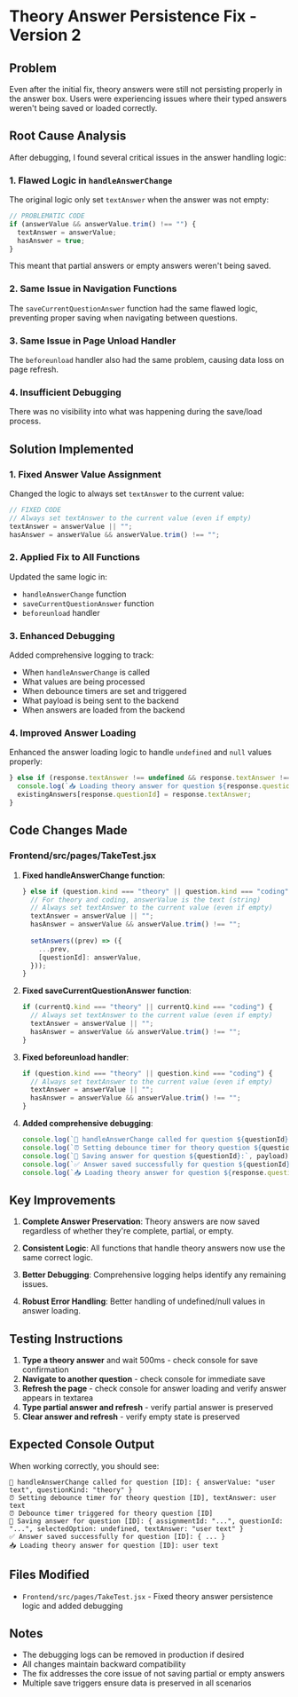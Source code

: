 # Theory Answer Persistence Fix - Version 2

## Problem
Even after the initial fix, theory answers were still not persisting properly in the answer box. Users were experiencing issues where their typed answers weren't being saved or loaded correctly.

## Root Cause Analysis
After debugging, I found several critical issues in the answer handling logic:

### 1. **Flawed Logic in `handleAnswerChange`**
The original logic only set `textAnswer` when the answer was not empty:
```javascript
// PROBLEMATIC CODE
if (answerValue && answerValue.trim() !== "") {
  textAnswer = answerValue;
  hasAnswer = true;
}
```
This meant that partial answers or empty answers weren't being saved.

### 2. **Same Issue in Navigation Functions**
The `saveCurrentQuestionAnswer` function had the same flawed logic, preventing proper saving when navigating between questions.

### 3. **Same Issue in Page Unload Handler**
The `beforeunload` handler also had the same problem, causing data loss on page refresh.

### 4. **Insufficient Debugging**
There was no visibility into what was happening during the save/load process.

## Solution Implemented

### 1. **Fixed Answer Value Assignment**
Changed the logic to always set `textAnswer` to the current value:
```javascript
// FIXED CODE
// Always set textAnswer to the current value (even if empty)
textAnswer = answerValue || "";
hasAnswer = answerValue && answerValue.trim() !== "";
```

### 2. **Applied Fix to All Functions**
Updated the same logic in:
- `handleAnswerChange` function
- `saveCurrentQuestionAnswer` function  
- `beforeunload` handler

### 3. **Enhanced Debugging**
Added comprehensive logging to track:
- When `handleAnswerChange` is called
- What values are being processed
- When debounce timers are set and triggered
- What payload is being sent to the backend
- When answers are loaded from the backend

### 4. **Improved Answer Loading**
Enhanced the answer loading logic to handle `undefined` and `null` values properly:
```javascript
} else if (response.textAnswer !== undefined && response.textAnswer !== null) {
  console.log(`📥 Loading theory answer for question ${response.questionId}:`, response.textAnswer);
  existingAnswers[response.questionId] = response.textAnswer;
}
```

## Code Changes Made

### Frontend/src/pages/TakeTest.jsx

1. **Fixed handleAnswerChange function**:
   ```javascript
   } else if (question.kind === "theory" || question.kind === "coding") {
     // For theory and coding, answerValue is the text (string)
     // Always set textAnswer to the current value (even if empty)
     textAnswer = answerValue || "";
     hasAnswer = answerValue && answerValue.trim() !== "";
     
     setAnswers((prev) => ({
       ...prev,
       [questionId]: answerValue,
     }));
   }
   ```

2. **Fixed saveCurrentQuestionAnswer function**:
   ```javascript
   if (currentQ.kind === "theory" || currentQ.kind === "coding") {
     // Always set textAnswer to the current value (even if empty)
     textAnswer = answerValue || "";
     hasAnswer = answerValue && answerValue.trim() !== "";
   }
   ```

3. **Fixed beforeunload handler**:
   ```javascript
   if (question.kind === "theory" || question.kind === "coding") {
     // Always set textAnswer to the current value (even if empty)
     textAnswer = answerValue || "";
     hasAnswer = answerValue && answerValue.trim() !== "";
   }
   ```

4. **Added comprehensive debugging**:
   ```javascript
   console.log(`🔄 handleAnswerChange called for question ${questionId}:`, { answerValue, questionKind: question?.kind });
   console.log(`⏰ Setting debounce timer for theory question ${questionId}, textAnswer:`, textAnswer);
   console.log(`🔄 Saving answer for question ${questionId}:`, payload);
   console.log(`✅ Answer saved successfully for question ${questionId}:`, payload);
   console.log(`📥 Loading theory answer for question ${response.questionId}:`, response.textAnswer);
   ```

## Key Improvements

1. **Complete Answer Preservation**: Theory answers are now saved regardless of whether they're complete, partial, or empty.

2. **Consistent Logic**: All functions that handle theory answers now use the same correct logic.

3. **Better Debugging**: Comprehensive logging helps identify any remaining issues.

4. **Robust Error Handling**: Better handling of undefined/null values in answer loading.

## Testing Instructions

1. **Type a theory answer** and wait 500ms - check console for save confirmation
2. **Navigate to another question** - check console for immediate save
3. **Refresh the page** - check console for answer loading and verify answer appears in textarea
4. **Type partial answer and refresh** - verify partial answer is preserved
5. **Clear answer and refresh** - verify empty state is preserved

## Expected Console Output

When working correctly, you should see:
```
🔄 handleAnswerChange called for question [ID]: { answerValue: "user text", questionKind: "theory" }
⏰ Setting debounce timer for theory question [ID], textAnswer: user text
⏰ Debounce timer triggered for theory question [ID]
🔄 Saving answer for question [ID]: { assignmentId: "...", questionId: "...", selectedOption: undefined, textAnswer: "user text" }
✅ Answer saved successfully for question [ID]: { ... }
📥 Loading theory answer for question [ID]: user text
```

## Files Modified

- `Frontend/src/pages/TakeTest.jsx` - Fixed theory answer persistence logic and added debugging

## Notes

- The debugging logs can be removed in production if desired
- All changes maintain backward compatibility
- The fix addresses the core issue of not saving partial or empty answers
- Multiple save triggers ensure data is preserved in all scenarios
